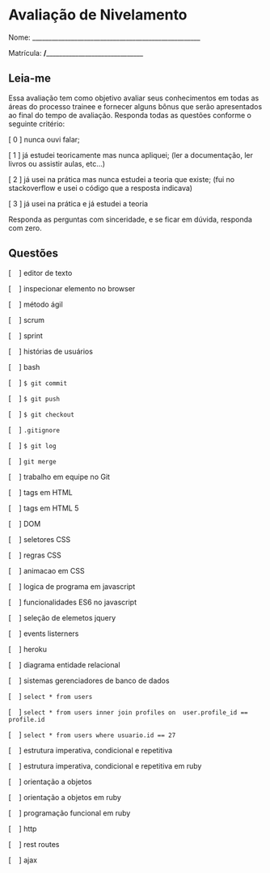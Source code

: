 # Avaliação de Nivelamento

Nome: ____________________________________________________

Matrícula: ________/______________________________________

## Leia-me

Essa avaliação tem como objetivo avaliar seus conhecimentos em todas as áreas 
do processo trainee e fornecer alguns bônus que serão apresentados ao final do 
tempo de avaliação. Responda todas as questões conforme o seguinte critério:

[ 0 ] nunca ouvi falar;

[ 1 ] já estudei teoricamente mas nunca apliquei; (ler a documentação, ler 
livros ou assistir aulas, etc...)

[ 2 ] já usei na prática mas nunca estudei a teoria que existe; (fui no 
stackoverflow e usei o código que a resposta indicava)

[ 3 ] já usei na prática e já estudei a teoria

Responda as perguntas com sinceridade, e se ficar em dúvida, responda com zero.

## Questões

[&nbsp;&nbsp;&nbsp;&nbsp;] editor de texto

[&nbsp;&nbsp;&nbsp;&nbsp;] inspecionar elemento no browser

[&nbsp;&nbsp;&nbsp;&nbsp;] método ágil

[&nbsp;&nbsp;&nbsp;&nbsp;] scrum

[&nbsp;&nbsp;&nbsp;&nbsp;] sprint

[&nbsp;&nbsp;&nbsp;&nbsp;] histórias de usuários

[&nbsp;&nbsp;&nbsp;&nbsp;] bash

[&nbsp;&nbsp;&nbsp;&nbsp;] `$ git commit`

[&nbsp;&nbsp;&nbsp;&nbsp;] `$ git push`

[&nbsp;&nbsp;&nbsp;&nbsp;] `$ git checkout`

[&nbsp;&nbsp;&nbsp;&nbsp;] `.gitignore`

[&nbsp;&nbsp;&nbsp;&nbsp;] `$ git log`

[&nbsp;&nbsp;&nbsp;&nbsp;] `git merge`

[&nbsp;&nbsp;&nbsp;&nbsp;] trabalho em equipe no Git

[&nbsp;&nbsp;&nbsp;&nbsp;] tags em HTML

[&nbsp;&nbsp;&nbsp;&nbsp;] tags em HTML 5

[&nbsp;&nbsp;&nbsp;&nbsp;] DOM

[&nbsp;&nbsp;&nbsp;&nbsp;] seletores CSS

[&nbsp;&nbsp;&nbsp;&nbsp;] regras CSS

[&nbsp;&nbsp;&nbsp;&nbsp;] animacao em CSS

[&nbsp;&nbsp;&nbsp;&nbsp;] logica de programa em javascript

[&nbsp;&nbsp;&nbsp;&nbsp;] funcionalidades ES6 no javascript

[&nbsp;&nbsp;&nbsp;&nbsp;] seleção de elemetos jquery

[&nbsp;&nbsp;&nbsp;&nbsp;] events listerners

[&nbsp;&nbsp;&nbsp;&nbsp;] heroku

[&nbsp;&nbsp;&nbsp;&nbsp;] diagrama entidade relacional

[&nbsp;&nbsp;&nbsp;&nbsp;] sistemas gerenciadores de banco de dados

[&nbsp;&nbsp;&nbsp;&nbsp;] `select * from users`

[&nbsp;&nbsp;&nbsp;&nbsp;] `select * from users inner join profiles on 
user.profile_id == profile.id`

[&nbsp;&nbsp;&nbsp;&nbsp;] `select * from users where usuario.id == 27`

[&nbsp;&nbsp;&nbsp;&nbsp;] estrutura imperativa, condicional e repetitiva

[&nbsp;&nbsp;&nbsp;&nbsp;] estrutura imperativa, condicional e repetitiva em ruby

[&nbsp;&nbsp;&nbsp;&nbsp;] orientação a objetos

[&nbsp;&nbsp;&nbsp;&nbsp;] orientação a objetos em ruby

[&nbsp;&nbsp;&nbsp;&nbsp;] programação funcional em ruby

[&nbsp;&nbsp;&nbsp;&nbsp;] http

[&nbsp;&nbsp;&nbsp;&nbsp;] rest routes

[&nbsp;&nbsp;&nbsp;&nbsp;] ajax
